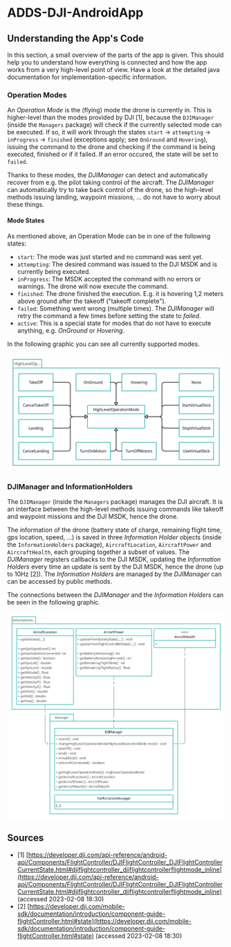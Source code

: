# ADDS-DJI-AndroidApp

## Understanding the App's Code

In this section, a small overview of the parts of the app is given. This should
help you to understand how everything is connected and how the app works from a
very high-level point of view. Have a look at the detailed java documentation
for implementation-specific information.

### Operation Modes

An *Operation Mode* is the (flying) mode the drone is currently in.
This is higher-level than the modes provided by DJI [1], because the
`DJIManager` (inside the `Managers` package) will check if the currently selected
mode can be executed. If so, it will work through the states `start` ->
`attempting` -> `inProgress` -> `finished` (exceptions apply; see `OnGround` and
`Hovering`), issuing the command to the drone and checking if the command is
being executed, finished or if it failed. If an error occured, the state will be
set to `failed`.

Thanks to these modes, the *DJIManager* can detect and automatically recover
from e.g. the pilot taking control of the aircraft. The *DJIManager* can
automatically try to take back control of the drone, so the high-level methods
issuing landing, waypoint missions, ... do not have to worry about these things.

#### Mode States

As mentioned above, an Operation Mode can be in one of the following states:

- `start`: The mode was just started and no command was sent yet.
- `attempting`: The desired command was issued to the DJI MSDK and is currently
                being executed.
- `inProgress`: The MSDK accepted the command with no errors or warnings. The
                drone will now execute the command.
- `finished`: The drone finished the execution. E.g. it is hovering 1,2 meters
              above ground after the takeoff ("takeoff complete").
- `failed`: Something went wrong (multiple times). The *DJIManager* will retry
            the command a few times before setting the state to *failed*.
- `active`: This is a special state for modes that do not have to execute
            anything, e.g. *OnGround* or *Hovering*.

In the following graphic you can see all currently supported modes.

![](images/HighLevelOperationModes.png)

### DJIManager and InformationHolders

The `DJIManager` (inside the `Managers` package) manages the DJI aircraft. It is
an interface between the high-level methods issuing commands like takeoff and
waypoint missions and the DJI MSDK, hence the drone.

The information of the drone (battery state of charge, remaining flight time,
gps location, speed, ...) is saved in three *Information Holder* objects (inside
the `InformationHolders` package), `AircraftLocation`, `AircraftPower` and
`AircraftHealth`, each grouping together a subset of values. The *DJIManager*
registers callbacks to the DJI MSDK, updating the *Information Holders* every
time an update is sent by the DJI MSDK, hence the drone (up to 10Hz [2]). The
*Information Holders* are managed by the *DJIManager* can can be accessed by
public methods.

The connections between the *DJIManager* and the *Information Holders* can be
seen in the following graphic.

![](images/InternalDroneControl.png)


## Sources

- [1] [https://developer.dji.com/api-reference/android-api/Components/FlightController/DJIFlightController_DJIFlightControllerCurrentState.html#djiflightcontroller_djiflightcontrollerflightmode_inline](https://developer.dji.com/api-reference/android-api/Components/FlightController/DJIFlightController_DJIFlightControllerCurrentState.html#djiflightcontroller_djiflightcontrollerflightmode_inline) (accessed 2023-02-08 18:30)
- [2] [https://developer.dji.com/mobile-sdk/documentation/introduction/component-guide-flightController.html#state](https://developer.dji.com/mobile-sdk/documentation/introduction/component-guide-flightController.html#state) (accessed 2023-02-08 18:30)